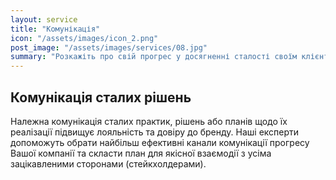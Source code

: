 ```yaml
---
layout: service
title: "Комунікація"
icon: "/assets/images/icon_2.png"
post_image: "/assets/images/services/08.jpg"
summary: "Розкажіть про свій прогрес у досягненні сталості своїм клієнтам та партнерам"
---
```


## Комунікація сталих рішень

Належна комунікація сталих практик, рішень або планів щодо їх реалізації підвищує лояльність та довіру до бренду. Наші експерти допоможуть обрати найбільш ефективні канали комунікації прогресу Вашої компанії та скласти план для якісної взаємодії з усіма зацікавленими сторонами (стейкхолдерами).

